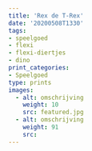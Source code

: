 ```yaml
---
title: 'Rex de T-Rex'
date: '20200508T1330'
tags:
- speelgoed
- flexi
- flexi-diertjes
- dino
print_categories:
- Speelgoed
type: prints
images:
  - alt: omschrijving
    weight: 10
    src: featured.jpg
  - alt: omschrijving
    weight: 91 
    src: 
---
```



